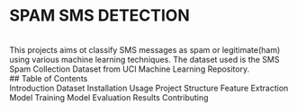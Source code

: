 # SPAM SMS DETECTION
<br/>
This projects aims ot classify SMS messages as spam or legitimate(ham) using various machine learning techniques. The dataset used
is the SMS Spam Collection Dataset from UCI Machine Learning Repository.
<br/>
## Table of Contents
<br/>
Introduction
Dataset
Installation
Usage
Project Structure
Feature Extraction
Model Training
Model Evaluation
Results
Contributing
